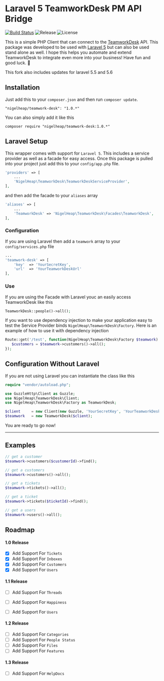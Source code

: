 # Laravel 5 TeamworkDesk PM API Bridge


[![Build Status](https://travis-ci.org/nigelheap/teamwork-desk.svg?branch=master)](https://travis-ci.org/nigelheap/teamwork)
![Release](https://img.shields.io/github/release/nigelheap/teamwork-desk.svg?style=flat)
![License](https://img.shields.io/packagist/l/nigelheap/teamwork-desk.svg?style=flat)

This is a simple PHP Client that can connect to the [TeamworkDesk](http://www.teamwork.com) API. This package was developed to be used with [Laravel 5](http://www.laravel.com) but can also be used stand alone as well. I hope this helps you automate and extend TeamworkDesk to integrate even more into your business! Have fun and good luck. :metal:

This fork also includes updates for laravel 5.5 and 5.6


## Installation

Just add this to your `composer.json` and then run `composer update`.

```
"nigelheap/teamwork-desk": "1.0.*"
```

You can also simply add it like this

```
composer require "nigelheap/teamwork-desk:1.0.*"
```

## Laravel Setup

This wrapper comes with support for `Laravel 5`. This includes a service provider as well as a facade for easy access.
Once this package is pulled into your project just add this to your `config/app.php` file.
```php
'providers' => [
    ...
    'NigelHeap\TeamworkDesk\TeamworkDeskServiceProvider',
],
```

and then add the facade to your `aliases` array

```php
'aliases' => [
    ...
    'TeamworkDesk' => 'NigelHeap\TeamworkDesk\Facades\TeamworkDesk',
],
```

### Configuration

If you are using Laravel then add a `teamwork` array to your `config/services.php` file

```php
...
'teamwork-desk' => [
    'key'  => 'YourSecretKey',
    'url'  => 'YourTeamworkDeskUrl'
],
```

### Use

If you are using the Facade with Laravel youc an easily access TeamworkDesk like this

```php
TeamworkDesk::people()->all();
```

If you want to use dependency injection to make your application easy to test the Service Provider binds `NigelHeap\TeamworkDesk\Factory`. Here is an example of how to use it with dependency injection

```php
Route::get('/test', function(NigelHeap\TeamworkDesk\Factory $teamwork) {
   $customers = $teamwork->customers()->all();
});
```

## Configuration Without Laravel

If you are not using Laravel you can instantiate the class like this

```php
require "vendor/autoload.php";

use GuzzleHttp\Client as Guzzle;
use NigelHeap\TeamworkDesk\Client;
use NigelHeap\TeamworkDesk\Factory as TeamworkDesk;

$client     = new Client(new Guzzle, 'YourSecretKey', 'YourTeamworkDeskUrl');
$teamwork   = new TeamworkDesk($client);
```

You are ready to go now!

* * *

## Examples

```php
// get a customer
$teamwork->customers($customerId)->find();
```
```php
// get a customers
$teamwork->customers()->all();
```
```php
// get a tickets
$teamwork->tickets()->all();
```
```php
// get a ticket
$teamwork->tickets($ticketId)->find();
```
```php
// get a users
$teamwork->users()->all();
```

## Roadmap

#### 1.0 Release

- [X] Add Support For `Tickets`
- [X] Add Support For `Inboxes`
- [X] Add Support For `Customers`
- [X] Add Support For `Users`

#### 1.1 Release

- [ ] Add Support For `Threads`
- [ ] Add Support For `Happiness`
- [ ] Add Support For `Users` 


#### 1.2 Release

- [ ] Add Support For `Categories`
- [ ] Add Support For `People Status`
- [ ] Add Support For `Files`
- [ ] Add Support For `Features`

#### 1.3 Release

- [ ] Add Support For `HelpDocs`